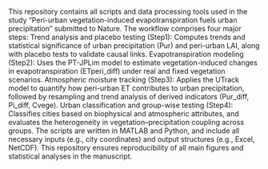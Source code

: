 This repository contains all scripts and data processing tools used in the study “Peri-urban vegetation-induced evapotranspiration fuels urban precipitation” submitted to Nature. The workflow comprises four major steps:
Trend analysis and placebo testing (Step1): Computes trends and statistical significance of urban precipitation (Pur) and peri-urban LAI, along with placebo tests to validate causal links.
Evapotranspiration modeling (Step2): Uses the PT-JPLim model to estimate vegetation-induced changes in evapotranspiration (ETperi_diff) under real and fixed vegetation scenarios.
Atmospheric moisture tracking (Step3): Applies the UTrack model to quantify how peri-urban ET contributes to urban precipitation, followed by resampling and trend analysis of derived indicators (Pur_diff, Pi_diff, Cvege).
Urban classification and group-wise testing (Step4): Classifies cities based on biophysical and atmospheric attributes, and evaluates the heterogeneity in vegetation–precipitation coupling across groups.
The scripts are written in MATLAB and Python, and include all necessary inputs (e.g., city coordinates) and output structures (e.g., Excel, NetCDF). This repository ensures reproducibility of all main figures and statistical analyses in the manuscript.
